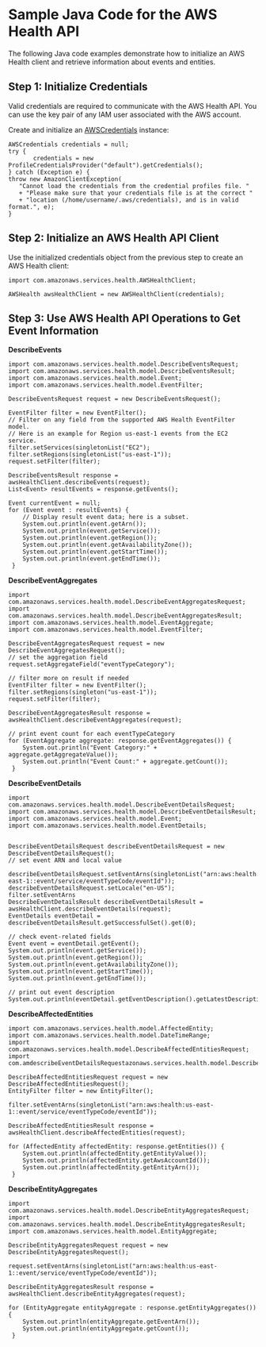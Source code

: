 # Sample Java Code for the AWS Health API<a name="code-sample-java"></a>

The following Java code examples demonstrate how to initialize an AWS Health client and retrieve information about events and entities\.

## Step 1: Initialize Credentials<a name="step-1"></a>

Valid credentials are required to communicate with the AWS Health API\. You can use the key pair of any IAM user associated with the AWS account\.

Create and initialize an [AWSCredentials](https://docs.aws.amazon.com/AWSJavaSDK/latest/javadoc/com/amazonaws/auth/AWSCredentials.html) instance:

```
AWSCredentials credentials = null;
try {
       credentials = new ProfileCredentialsProvider("default").getCredentials();
} catch (Exception e) {
throw new AmazonClientException(
   "Cannot load the credentials from the credential profiles file. "
   + "Please make sure that your credentials file is at the correct "
   + "location (/home/username/.aws/credentials), and is in valid format.", e);
}
```

## Step 2: Initialize an AWS Health API Client<a name="step-2"></a>

Use the initialized credentials object from the previous step to create an AWS Health client:

```
import com.amazonaws.services.health.AWSHealthClient;

AWSHealth awsHealthClient = new AWSHealthClient(credentials);
```

## Step 3: Use AWS Health API Operations to Get Event Information<a name="step-3"></a>

**DescribeEvents**

```
import com.amazonaws.services.health.model.DescribeEventsRequest;
import com.amazonaws.services.health.model.DescribeEventsResult;
import com.amazonaws.services.health.model.Event;
import com.amazonaws.services.health.model.EventFilter;

DescribeEventsRequest request = new DescribeEventsRequest();

EventFilter filter = new EventFilter();
// Filter on any field from the supported AWS Health EventFilter model. 
// Here is an example for Region us-east-1 events from the EC2 service.
filter.setServices(singletonList("EC2");
filter.setRegions(singletonList("us-east-1"));
request.setFilter(filter);

DescribeEventsResult response = awsHealthClient.describeEvents(request);
List<Event> resultEvents = response.getEvents();

Event currentEvent = null;
for (Event event : resultEvents) {
    // Display result event data; here is a subset.
    System.out.println(event.getArn());
    System.out.println(event.getService());
    System.out.println(event.getRegion());
    System.out.println(event.getAvailabilityZone());
    System.out.println(event.getStartTime());
    System.out.println(event.getEndTime());
 }
```

**DescribeEventAggregates**

```
import com.amazonaws.services.health.model.DescribeEventAggregatesRequest;
import com.amazonaws.services.health.model.DescribeEventAggregatesResult;
import com.amazonaws.services.health.model.EventAggregate;
import com.amazonaws.services.health.model.EventFilter;

DescribeEventAggregatesRequest request = new DescribeEventAggregatesRequest();
// set the aggregation field
request.setAggregateField("eventTypeCategory");

// filter more on result if needed
EventFilter filter = new EventFilter();
filter.setRegions(singleton("us-east-1"));
request.setFilter(filter);

DescribeEventAggregatesResult response = awsHealthClient.describeEventAggregates(request);

// print event count for each eventTypeCategory
for (EventAggregate aggregate: response.getEventAggregates()) {
    System.out.println("Event Category:" + aggregate.getAggregateValue());
    System.out.println("Event Count:" + aggregate.getCount());
 }
```

**DescribeEventDetails**

```
import com.amazonaws.services.health.model.DescribeEventDetailsRequest;
import com.amazonaws.services.health.model.DescribeEventDetailsResult;
import com.amazonaws.services.health.model.Event;
import com.amazonaws.services.health.model.EventDetails;


DescribeEventDetailsRequest describeEventDetailsRequest = new DescribeEventDetailsRequest();
// set event ARN and local value

describeEventDetailsRequest.setEventArns(singletonList("arn:aws:health:us-east-1::event/service/eventTypeCode/eventId"));
describeEventDetailsRequest.setLocale("en-US");
filter.setEventArns
DescribeEventDetailsResult describeEventDetailsResult = awsHealthClient.describeEventDetails(request);
EventDetails eventDetail = describeEventDetailsResult.getSuccessfulSet().get(0);

// check event-related fields
Event event = eventDetail.getEvent();
System.out.println(event.getService());
System.out.println(event.getRegion());
System.out.println(event.getAvailabilityZone());
System.out.println(event.getStartTime());
System.out.println(event.getEndTime());

// print out event description
System.out.println(eventDetail.getEventDescription().getLatestDescription());
```

**DescribeAffectedEntities**

```
import com.amazonaws.services.health.model.AffectedEntity;
import com.amazonaws.services.health.model.DateTimeRange;
import com.amazonaws.services.health.model.DescribeAffectedEntitiesRequest;
import com.amdescribeEventDetailsRequestazonaws.services.health.model.DescribeAffectedEntitiesResult;

DescribeAffectedEntitiesRequest request = new DescribeAffectedEntitiesRequest();
EntityFilter filter = new EntityFilter();

filter.setEventArns(singletonList("arn:aws:health:us-east-1::event/service/eventTypeCode/eventId"));

DescribeAffectedEntitiesResult response = awsHealthClient.describeAffectedEntities(request);

for (AffectedEntity affectedEntity: response.getEntities()) {
    System.out.println(affectedEntity.getEntityValue());
    System.out.println(affectedEntity.getAwsAccountId());
    System.out.println(affectedEntity.getEntityArn());
 }
```

**DescribeEntityAggregates**

```
import com.amazonaws.services.health.model.DescribeEntityAggregatesRequest;
import com.amazonaws.services.health.model.DescribeEntityAggregatesResult;
import com.amazonaws.services.health.model.EntityAggregate;

DescribeEntityAggregatesRequest request = new DescribeEntityAggregatesRequest();

request.setEventArns(singletonList("arn:aws:health:us-east-1::event/service/eventTypeCode/eventId"));

DescribeEntityAggregatesResult response = awsHealthClient.describeEntityAggregates(request);

for (EntityAggregate entityAggregate : response.getEntityAggregates()) {
    System.out.println(entityAggregate.getEventArn());
    System.out.println(entityAggregate.getCount());
 }
```